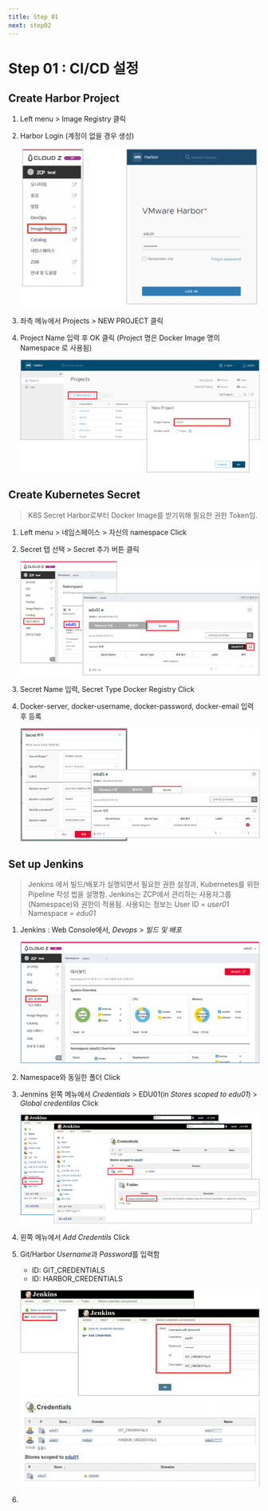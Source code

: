 ```yaml
---
title: Step 01
next: step02
---
```


# Step 01 : CI/CD 설정

## Create Harbor Project

1. Left menu > Image Registry 클릭
2. Harbor Login (계정이 없을 경우 생성)

   ![](./img/2019-01-26-00-16-06.png)

3. 좌측 메뉴에서 Projects > NEW PROJECT 클릭
   
4. Project Name 입력 후 OK 클릭 (Project 명은 Docker Image 명의 Namespace 로 사용됨)
   
   ![](./img/2019-01-26-00-17-17.png)


## Create Kubernetes Secret
> K8S Secret  Harbor로부터 Docker Image를 받기위해 필요한 권한 Token임.

1. Left menu > 네임스페이스 > 자신의 namespace Click

2. Secret 탭 선택 > Secret 추가 버튼 클릭

   ![](./img/2019-01-26-00-18-52.png)

3. Secret Name 입력, Secret Type Docker Registry Click

4. Docker-server, docker-username, docker-password, docker-email 입력 후 등록

   ![](./img/2019-01-26-00-22-49.png)

## Set up Jenkins
> Jenkins 에서 빌드/배포가 실행되면서 필요한 권한 설정과, Kubernetes를 위한 Pipeline 작성 법을 설명함.
> Jenkins는  ZCP에서 관리하는 사용자그룹(Namespace)와 권한이 적용됨.
> 사용되는 정보는 User ID = *user01* Namespace = *edu01*

1. Jenkins : Web Console에서, *Devops* > *빌드 및 배포*
   
   ![](./img/2019-01-26-12-57-10.png)

2. Namespace와 동일한 폴더 Click
   
3. Jenmins 왼쪽 메뉴에서  *Credentials* > EDU01(in *Stores scoped to edu01*) > *Global credentilas* Click
   
   ![](./img/2019-01-26-13-01-40.png)

4. 왼쪽 메뉴에서 *Add Credentils* Click
5. Git/Harbor *Username*과 *Password*를 입력함
   * ID: GIT_CREDENTIALS
   * ID: HARBOR_CREDENTIALS
  
   ![](./img/2019-01-26-13-24-33.png)
   ![](./img/2019-01-26-13-25-30.png)

6. 
